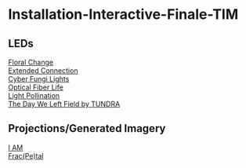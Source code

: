 # Installation-Interactive-Finale-TIM

## LEDs

[Floral Change](https://www.youtube.com/watch?v=O7aoqr73o-k)\
[Extended Connection](https://www.youtube.com/watch?v=5LgKRbtj-ks&t=72s)\
[Cyber Fungi Lights](https://www.youtube.com/watch?v=wcF8yEt-Qic)\
[Optical Fiber Life](https://www.youtube.com/watch?v=bbErvzImDXI)\
[Light Pollination](https://www.youtube.com/watch?v=tMGpwLvLu9s)\
[The Day We Left Field by TUNDRA](https://wearetundra.org/dwlf)

## Projections/Generated Imagery

[I AM](https://www.youtube.com/watch?v=nMmDm6GS2LI)\
[Frac(Pe)tal](https://www.youtube.com/watch?v=XlaPyuwytlk)
